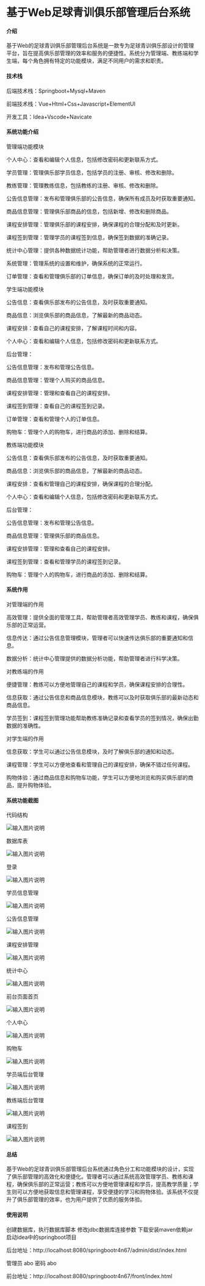 # 基于Web足球青训俱乐部管理后台系统

#### 介绍

基于Web的足球青训俱乐部管理后台系统是一款专为足球青训俱乐部设计的管理平台，旨在提高俱乐部管理的效率和服务的便捷性。系统分为管理端、教练端和学生端，每个角色拥有特定的功能模块，满足不同用户的需求和职责。

#### 技术栈

后端技术栈：Springboot+Mysql+Maven

前端技术栈：Vue+Html+Css+Javascript+ElementUI

开发工具：Idea+Vscode+Navicate


#### 系统功能介绍

管理端功能模块

个人中心：查看和编辑个人信息，包括修改密码和更新联系方式。

学员管理：管理俱乐部学员信息，包括学员的注册、审核、修改和删除。

教练管理：管理教练信息，包括教练的注册、审核、修改和删除。

公告信息管理：发布和管理俱乐部的公告信息，确保所有成员及时获取重要通知。

商品信息管理：管理俱乐部商品的信息，包括新增、修改和删除商品。

课程安排管理：管理俱乐部的课程安排，确保课程的合理分配和及时更新。

课程签到管理：管理学员的课程签到信息，确保签到数据的准确记录。

统计中心管理：提供各种数据统计功能，帮助管理者进行数据分析和决策。

系统管理：管理系统的设置和维护，确保系统的正常运行。

订单管理：查看和管理俱乐部的订单信息，确保订单的及时处理和发货。

学生端功能模块

公告信息：查看俱乐部发布的公告信息，及时获取重要通知。

商品信息：浏览俱乐部的商品信息，了解最新的商品动态。

课程安排：查看自己的课程安排，了解课程时间和内容。

个人中心：查看和编辑个人信息，包括修改密码和更新联系方式。

后台管理：

公告信息管理：发布和管理公告信息。

商品信息管理：管理个人购买的商品信息。

课程安排管理：管理和查看自己的课程安排。

课程签到管理：查看自己的课程签到记录。

订单管理：查看和管理个人的订单信息。

购物车：管理个人的购物车，进行商品的添加、删除和结算。

教练端功能模块

公告信息：查看俱乐部发布的公告信息，及时获取重要通知。

商品信息：浏览俱乐部的商品信息，了解最新的商品动态。

课程安排：查看和管理自己的课程安排，确保课程的合理分配。

个人中心：查看和编辑个人信息，包括修改密码和更新联系方式。

后台管理：

公告信息管理：发布和管理公告信息。

商品信息管理：管理俱乐部的商品信息。

课程安排管理：管理和查看自己的课程安排。

课程签到管理：查看和管理学员的课程签到记录。

购物车：管理个人的购物车，进行商品的添加、删除和结算。

#### 系统作用

对管理端的作用

高效管理：提供全面的管理工具，帮助管理者高效管理学员、教练和课程，确保俱乐部的正常运营。

信息传达：通过公告信息管理模块，管理者可以快速传达俱乐部的重要通知和信息。

数据分析：统计中心管理提供的数据分析功能，帮助管理者进行科学决策。

对教练端的作用

便捷管理：教练可以方便地管理自己的课程和学员，确保课程安排的合理性。

信息获取：通过公告信息和商品信息模块，教练可以及时获取俱乐部的最新动态和商品信息。

学员签到：课程签到管理功能帮助教练准确记录和查看学员的签到情况，确保出勤数据的准确性。

对学生端的作用

信息获取：学生可以通过公告信息模块，及时了解俱乐部的通知和动态。

课程管理：学生可以方便地查看和管理自己的课程安排，确保不错过任何课程。

购物体验：通过商品信息和购物车功能，学生可以方便地浏览和购买俱乐部的商品，提升购物体验。

#### 系统功能截图

代码结构

![输入图片说明](images/c18aa50fa71ffd21dbc72164e937157.png)

数据库表

![输入图片说明](images/c18aa50fa71ffd21dbc72164e937157.png)

登录

![输入图片说明](images/6253a71cabe9d72233ebe433830c316.png)

学员信息管理

![输入图片说明](images/0cb3a0a95b97bc24db87a01507c3c29.png)

公告信息管理

![输入图片说明](images/dc900ad084400b51ff3f03bedd1b975.png)

课程安排管理

![输入图片说明](images/6114a3f1885a001b1c014f33fc4b9c3.png)

统计中心

![输入图片说明](images/e450e3585de4255680794be4d256335.png)

前台页面首页

![输入图片说明](images/3ed88766d86f5ded81dc3fe23c2e0a1.png)

个人中心

![输入图片说明](images/343382fb6fd4cbe03d8e42cd000eb8f.png)

购物车

![输入图片说明](images/10096d46a265d3cd1a944a26a227ad8.png)

学员端后台管理

![输入图片说明](images/48d37da0901210971be5a7320220fae.png)

教练端后台管理

![输入图片说明](images/c27f03ea006b93397621a0f9d57ffa9.png)

课程签到

![输入图片说明](images/01a67200547b5da159c86f26d237e03.png)

#### 总结

基于Web的足球青训俱乐部管理后台系统通过角色分工和功能模块的设计，实现了俱乐部管理的高效化和便捷化。管理者可以通过系统高效管理学员、教练和课程，确保俱乐部的正常运营；教练可以方便地管理课程和学员，提高教学质量；学生则可以方便地获取信息和管理课程，享受便捷的学习和购物体验。该系统不仅提升了俱乐部管理的效率，也为用户提供了优质的服务体验。

#### 使用说明

创建数据库，执行数据库脚本 修改jdbc数据库连接参数 下载安装maven依赖jar 启动idea中的springboot项目

后台地址：http://localhost:8080/springbootr4n67/admin/dist/index.html

管理员  abo 密码 abo

前台地址：http://localhost:8080/springbootr4n67/front/index.html
